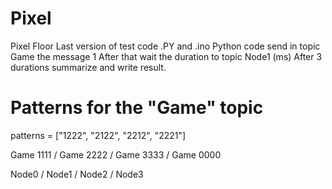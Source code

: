 # Pixel
Pixel Floor
Last version of test code .PY and .ino
Python code send in topic Game the message 1
After that wait the duration to topic Node1 (ms)
After 3 durations summarize and write result.

# Patterns for the "Game" topic
patterns = ["1222", "2122", "2212", "2221"]

Game 1111 / Game 2222 / Game 3333 / Game 0000

Node0 / Node1 / Node2 / Node3
